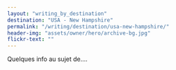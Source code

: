 ```yaml
---
layout: "writing_by_destination"
destination: "USA - New Hampshire"
permalink: "/writing/destination/usa-new-hampshire/"
header-img: "assets/owner/hero/archive-bg.jpg"
flickr-text: ""
---
```


Quelques info au sujet de....